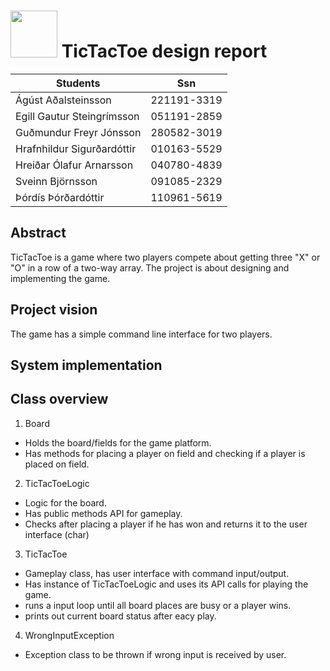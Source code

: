 # <img src="http://www.ru.is/media/hr/skjol/default_white.png" width="75" height="75" />  TicTacToe design report

| Students                  | Ssn         |
|---------------------------|:-----------:|
|Ágúst Aðalsteinsson        | 221191-3319 |
|Egill Gautur Steingrímsson | 051191-2859 |
|Guðmundur Freyr Jónsson    | 280582-3019 |
|Hrafnhildur Sigurðardóttir | 010163-5529 |
|Hreiðar Ólafur Arnarsson   | 040780-4839 |
|Sveinn Björnsson           | 091085-2329 |
|Þórdís Þórðardóttir        | 110961-5619 |

## Abstract

TicTacToe is a game where two players compete about getting three "X" or "O" in a row of a two-way array. The project is about designing and implementing the game.

## Project vision

The game has a simple command line interface for two players.


## System implementation


## Class overview

1. Board
  * Holds the board/fields for the game platform.
  * Has methods for placing a player on field and checking if a player is placed on field.
2. TicTacToeLogic
  * Logic for the board.
  * Has public methods API for gameplay.
  * Checks after placing a player if he has won and returns it to the user interface (char)
3. TicTacToe
  * Gameplay class, has user interface with command input/output.
  * Has instance of TicTacToeLogic and uses its API calls for playing the game.
  * runs a input loop until all board places are busy or a player wins.
  * prints out current board status after eacy play.
4. WrongInputException
  * Exception class to be thrown if wrong input is received by user.


